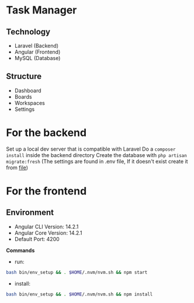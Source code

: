 # Task Manager

## Technology
- Laravel (Backend)
- Angular (Frontend)
- MySQL   (Database)

## Structure

- Dashboard
- Boards
- Workspaces
- Settings

# For the backend
Set up a local dev server that is compatible with Laravel
Do a ```composer install``` inside the backend directory
Create the database with ```php artisan migrate:fresh``` (The settings are found in .env file, If it doesn't exist create it from [file](backend/.env.example))

# For the frontend

## Environment 

- Angular CLI Version: 14.2.1
- Angular Core Version: 14.2.1
- Default Port: 4200

**Commands**
- run: 
```bash
bash bin/env_setup && . $HOME/.nvm/nvm.sh && npm start
```
- install: 
```bash
bash bin/env_setup && . $HOME/.nvm/nvm.sh && npm install
```
